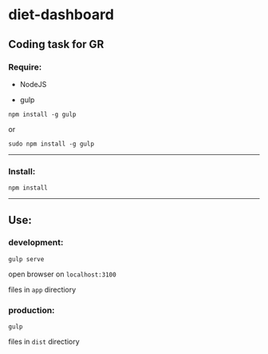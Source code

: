 # diet-dashboard

## Coding task for GR

### Require:

- NodeJS

- gulp
```
npm install -g gulp
```
or
```
sudo npm install -g gulp
```
***
### Install:

```
npm install
```

***
## Use:

### development:

```
gulp serve
```

open browser on ```localhost:3100```

files in ```app``` directiory

### production:

```
gulp
```
files in ```dist``` directiory
